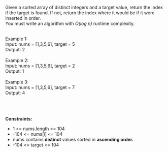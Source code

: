 Given a sorted array of distinct integers and a target value, return the index if the target is found. If not, return the index where it would be if it were inserted in order.
<br>
You must write an algorithm with <i>O(log n)</i> runtime complexity.

<br>
Example 1:<br>
Input: nums = [1,3,5,6], target = 5<br>
Output: 2<br>

<br>
Example 2:<br>
Input: nums = [1,3,5,6], target = 2<br>
Output: 1<br>

<br>
Example 3:<br>
Input: nums = [1,3,5,6], target = 7<br>
Output: 4<br>
 
<br><br><br>
<b>Constraints:</b><br>
<ul>
<li>1 <= nums.length <= 104</li>
<li>-104 <= nums[i] <= 104</li>
<li>nums contains <b>distinct</b> values sorted in <b>ascending order.</b></li>
<li>-104 <= target <= 104</li>
</ul>
